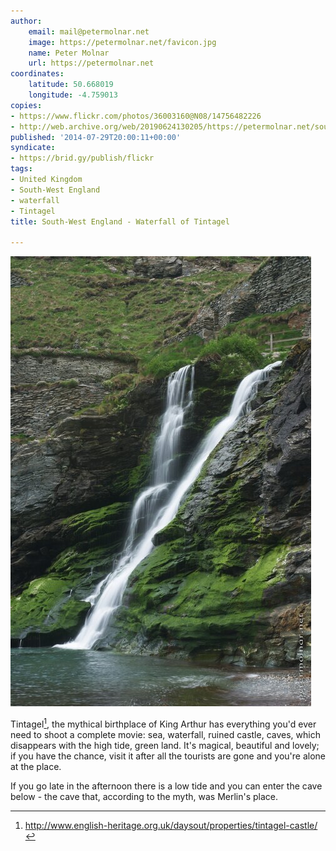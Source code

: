 ```yaml
---
author:
    email: mail@petermolnar.net
    image: https://petermolnar.net/favicon.jpg
    name: Peter Molnar
    url: https://petermolnar.net
coordinates:
    latitude: 50.668019
    longitude: -4.759013
copies:
- https://www.flickr.com/photos/36003160@N08/14756482226
- http://web.archive.org/web/20190624130205/https://petermolnar.net/south-west-england-waterfall-of-tintagel/
published: '2014-07-29T20:00:11+00:00'
syndicate:
- https://brid.gy/publish/flickr
tags:
- United Kingdom
- South-West England
- waterfall
- Tintagel
title: South-West England - Waterfall of Tintagel

---
```


![](south-west-england-waterfall-of-tintagel.jpg)

Tintagel[^1], the mythical birthplace of King Arthur has everything
you'd ever need to shoot a complete movie: sea, waterfall, ruined
castle, caves, which disappears with the high tide, green land. It's
magical, beautiful and lovely; if you have the chance, visit it after
all the tourists are gone and you're alone at the place.

If you go late in the afternoon there is a low tide and you can enter
the cave below - the cave that, according to the myth, was Merlin's
place.

[^1]: <http://www.english-heritage.org.uk/daysout/properties/tintagel-castle/>